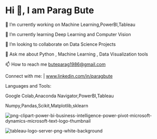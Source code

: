 # Hi 👋, I am Parag Bute

🔭 I’m currently working on Machine Learning,PowerBI,Tableau

🌱 I’m currently learning Deep Learning and Computer Vision

👯 I’m looking to collaborate on Data Science Projects

💬 Ask me about Python , Machine Learning , Data Visualization tools

📫 How to reach me buteparag1986@gmail.com

Connect with me: | www.linkedin.com/in/paragbute

Languages and Tools:

Google Colab,Anaconda Navigator,PowerBI,Tableau

Numpy,Pandas,Scikit,Matplotlib,sklearn

![png-clipart-power-bi-business-intelligence-power-pivot-microsoft-dynamics-microsoft-text-logo-thumbnail](https://user-images.githubusercontent.com/113009110/232313618-a09a299b-27a9-4adf-8168-e8973a70ec06.png)

![tableau-logo-server-png-white-background](https://user-images.githubusercontent.com/113009110/232314030-98700969-fd16-471b-be38-c940bac32d8a.png)



